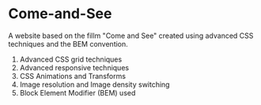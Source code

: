 # Come-and-See
A website based on the fillm "Come and See" created using advanced CSS techniques and the BEM convention.

1. Advanced CSS grid techniques
2. Advanced responsive techniques 
2. CSS Animations and Transforms
3. Image resolution and Image density switching
4. Block Element Modifier (BEM) used
